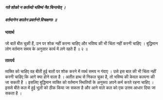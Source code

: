 ##### गते शोको न कर्तव्यो भविष्यं नैव चिन्तयेत् ।
##### वर्तमानेन कालेन प्रवर्तन्ते विचक्षणाः ॥

#### भावार्थ

जो बातें बीत चुकी हैं, उन पर शोक नहीं करना चाहिए और भविष्य की भी चिंता नहीं करनी चाहिए । बुद्धिमान लोग वर्तमान समय के अनुसार कार्य में लगे रहते हैं ॥ २ ॥

#### तात्पर्य

व्यक्ति को चाहिए वह बीती हुई बातों पर शोक करने में व्यर्थ समय न गंवाए । उसे इस बात की भी चिंता नहीं करनी चाहिए कि आगे क्या होने वाला है । अतीत हाथ से निकल चुका है, तो भविष्य की केवल कल्पना की जा सकती है । इसलिए बुद्धिमान व्यक्ति को वर्तमान स्थितियों के अनुरूप अपने कर्म करते रहना चाहिए । इससे बीते कल में हुई भूलों को ठीक किया जा सकता है और आने वाले कल को एक उत्तम आधार दिया जा सकता है ।